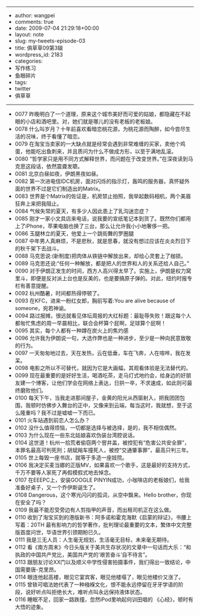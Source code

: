 - --
- author: wangpei
- comments: true
- date: 2009-07-04 21:29:18+00:00
- layout: note
- slug: my-tweets-episode-03
- title: 俱草草09第3辑
- wordpress_id: 2183
- categories:
- 写作练习
- 鱼眼碎片
- tags:
- twitter
- 俱草草
- --
- 0077 昨晚明白了一个道理，原来这个城市美好而可爱的姑娘，都隐藏在不起眼的小店和酒吧里。对，她们就是哪儿的没有老板的老板娘。
- 0078 什么叫岁月？十年前喜欢看暗恋桃花源，为桃花源而陶醉，如今尝尽生活的况味，终于看懂了暗恋。
- 0079 在淘宝当卖家的一大缺点就是经常会遇到非常难缠的买家，卖他个鸡蛋，他能吃出鱼刺来，并且质问为什么不做成方形，以至于满地乱滚。
- 0080 “哲学家只是用不同方式解释世界，而问题在于改变世界。”在深夜读到马克思这段话，依然震聋发聩。
- 0081 北京白昼如夜，伊朗黑夜如昼。
- 0082 第一次进电信IDC机房，面对闪烁的指示灯，轰鸣的服务器，真怀疑外面的世界不过是它们制造出的Matrix。
- 0083 世界是个Matrix的佐证是，机房禁止拍照，我举起数码相机，两个美眉狂奔上来把我阻止。
- 0084 气候失常的夏天，有多少人因此患上了乳沟迷恋症？
- 0085 刚才一家小文具店来电话，说我要的宣纸笔记本到货了。既然你们都用上了iPhone，苹果电脑也换了三台，那么让允许我小小地奢侈一把。
- 0086 玉腿林立的夏天，他爱上一个跳街舞的罗圈腿
- 0087 中年男人真麻烦，不是悲秋，就是思春，就没有想过应该在炎炎烈日下的秋千架下去战斗。
- 0088 马克思说:(新制度)把肉体从铁链中解放出来，却给心灵套上了枷锁。
- 0089 马克思还说:“任何一种解放，都是把人的世界和人的关系还给人自己。”
- 0090 对于伊朗正发生的时间，西方人高兴得太早了。实施上，伊朗是权力窝里斗，即便是反对派上台也是反美的，也是要搞原子弹的。对此，纽约时报专栏有善意提醒。
- 0092 杭州酷暑，时间都热得停顿了。
- 0093 在KFC，进来一粉红女郎，胸前写着:You are alive because of someone，宛若神谕。
- 0094 路过报摊，很远就看见体坛周报的大红标题：最耻辱失败！跟这每个人都匆忙焦虑的周一早晨相比，联合会杯算个屁啊，足球算个屁啊！
- 0095 其实，每个人都有一种蹲在炭火上的焦灼感
- 0096 允许我为伊朗说一句，大选作弊也是一种进步，至少是一种向民意致敬的行为。
- 0097 一天匆匆地过去，天在发热，云在低垂，车在飞奔，人在喧哗，我在发呆。
- 0098 电影之所以不可替代，就因为它是大画幅，其观看体验是无法替代的。
- 0099 现在最重要的是好好生活，喝酒吃茶，走马灯式地约会，给身边的好朋友建一个博客，让他们学会在网络上表达，日拱一卒，不求速成，如此则可最终磨败他们。
- 0100 每天下午，当我走进那间屋子，金黄的阳光从西窗射入，把我团团包围，我顿时仿佛步入舞台的正中，又像来到云端，每当这时，我就想，至于这么隆重吗？我不过是嘘嘘一下而已。
- 0101 火车站遇到前恋人怎么办？
- 0102 没什么值得烦恼，一切都是选择与被选择，是的，我不相信偶然。
- 0103 为什么现在一些东北姑娘喜欢伪装台湾腔说话。
- 0104 这世道！杭州一拾荒者偷窃两个窨井盖，被控犯有“危害公共安全罪”，本罪名最高可判死刑；胡斌飚车撞死人，被控“交通肇事罪”，最高只判三年。
- 0105 世上每毁一座书店，就等于多造一座妓院。
- 0106 我决定买麦当娜的正版MV，如果喜欢一个歌手，这是最好的支持方式，千万不要等人家死了再假模假式地去悼念。
- 0107 在EEEPC上，安装GOOGLE PINYIN成功，小咖啡店的老板娘们，给我准备好桌子，又一个乔伊斯诞生了。
- 0108 Dangerous，这个寒光闪闪的孤词，从空中飘来。Hello brother，你现在安全了吗？
- 0109 我最不能忍受旁边有人剪指甲的声音，而出租司机正在这么做。
- 0110 收到了淘宝买到的港版新书：阿多诺和霍克海默《启蒙的辩证》，书腰上写着：20TH 最有影响力的哲学著作，批判理论最重要的文本，繁体中文完整版首度问世，华语世界引颈期盼已久。
- 0111 我是三无人员：人生毫无规划，生活毫无目标，未来毫无期待。
- 0112 看《南方周末》今日头版关于美共生存状况的文章中一句话而大乐：“和执政的中国共产党比，美国共产党的‘艰苦奋斗’自不待言”。
- 0113 跟朋友讨论XX门以及顺义中学性侵害拍摄事件，我们得出一致结论，中国需要唐-克里昂。 
- 0114 眼连他起高楼，眼见它宴宾客，眼见他楼塌了，眼见他楼价又涨了。
- 0115 曾轶可唱法她代表了一种襁褓文化，恨不能永远停留在牙牙学语的阶段，说好听点叫拒绝长大，难听点叫永远保持液体状态。
- 0116 睡眠不足，回家一路跌撞，忽然iPod里响起何训田唱的 《心经》，顿时有大悟的迹象。
